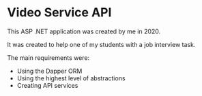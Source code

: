 # Video Service API
This ASP .NET application was created by me in 2020.

It was created to help one of my students with a job interview task.

The main requirements were:
- Using the Dapper ORM
- Using the highest level of abstractions
- Creating API services
